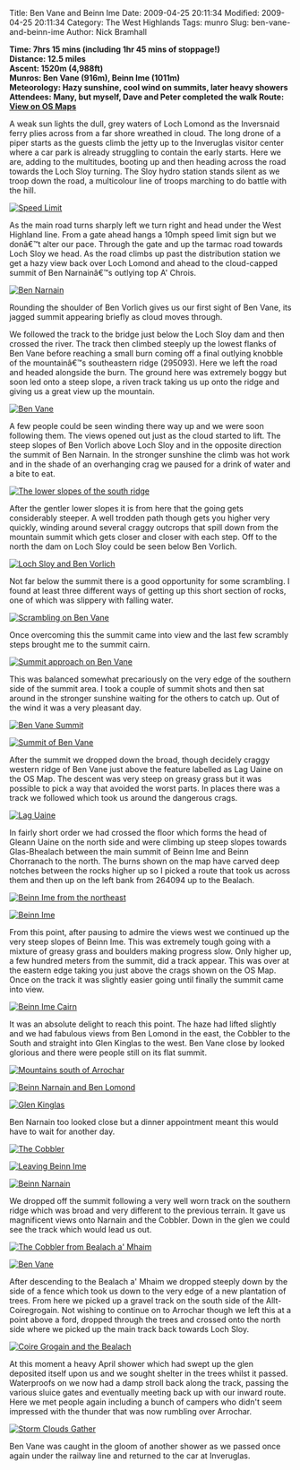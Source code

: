 Title: Ben Vane and Beinn Ime
Date: 2009-04-25 20:11:34
Modified: 2009-04-25 20:11:34
Category: The West Highlands
Tags: munro
Slug: ben-vane-and-beinn-ime
Author: Nick Bramhall

**Time: 7hrs 15 mins (including 1hr 45 mins of stoppage!)  
Distance: 12.5 miles  
Ascent: 1520m (4,988ft)  
Munros: Ben Vane (916m), Beinn Ime (1011m)  
Meteorology: Hazy sunshine, cool wind on summits, later heavy showers  
Attendees: Many, but myself, Dave and Peter completed the walk
Route:  [View on OS Maps](https://www.invertedworld.co.uk/hillwalking/trip/288)**


A weak sun lights the dull, grey waters of Loch Lomond as the Inversnaid ferry plies across from a far shore wreathed in cloud. The long drone of a piper starts as the guests climb the jetty up to the Inveruglas visitor center where a car park is already struggling to contain the early starts. Here we are, adding to the multitudes, booting up and then heading across the road towards the Loch Sloy turning. The Sloy hydro station stands silent as we troop down the road, a multicolour line of troops marching to do battle with the hill.

<!--more-->

[![Speed Limit](http://farm4.static.flickr.com/3409/3478647001_6f91eb5906_b.jpg)](http://www.flickr.com/photos/53725815@N00/3478647001)



As the main road turns sharply left we turn right and head under the West Highland line. From a gate ahead hangs a 10mph speed limit sign but we donâ€™t alter our pace. Through the gate and up the tarmac road towards Loch Sloy we head. As the road climbs up past the distribution station we get a hazy view back over Loch Lomond and ahead to the cloud-capped summit of Ben Narnainâ€™s outlying top A' Chrois.



[![Ben Narnain](http://farm4.static.flickr.com/3616/3479464466_34e11b8ea2_b.jpg)](http://www.flickr.com/photos/53725815@N00/3479464466)



Rounding the shoulder of Ben Vorlich gives us our first sight of Ben Vane, its jagged summit appearing briefly as cloud moves through.



We followed the track to the bridge just below the Loch Sloy dam and then crossed the river. The track then climbed steeply up the lowest flanks of Ben Vane before reaching a small burn coming off a final outlying knobble of the mountainâ€™s southeastern ridge (295093). Here we left the road and headed alongside the burn. The ground here was extremely boggy but soon led onto a steep slope, a riven track taking us up onto the ridge and giving us a great view up the mountain.



[![Ben Vane](http://farm4.static.flickr.com/3624/3479888355_cc47f242b9_b.jpg)](http://www.flickr.com/photos/53725815@N00/3479888355)



A few people could be seen winding there way up and we were soon following them. The views opened out just as the cloud started to lift. The steep slopes of Ben Vorlich above Loch Sloy and in the opposite direction the summit of Ben Narnain. In the stronger sunshine the climb was hot work and in the shade of an overhanging crag we paused for a drink of water and a bite to eat.



[![The lower slopes of the south ridge](http://farm4.static.flickr.com/3628/3480715600_728d5bc35f_b.jpg)](http://www.flickr.com/photos/53725815@N00/3480715600)



After the gentler lower slopes it is from here that the going gets considerably steeper. A well trodden path though gets you higher very quickly, winding around several craggy outcrops that spill down from the mountain summit which gets closer and closer with each step. Off to the north the dam on Loch Sloy could be seen below Ben Vorlich.



[![Loch Sloy and Ben Vorlich](http://farm4.static.flickr.com/3333/3479947355_50f49b13dd_b.jpg)](http://www.flickr.com/photos/53725815@N00/3479947355)



Not far below the summit there is a good opportunity for some scrambling. I found at least three different ways of getting up this short section of rocks, one of which was slippery with falling water.



[![Scrambling on Ben Vane](http://farm4.static.flickr.com/3645/3479957479_74e9c2051a_b.jpg)](http://www.flickr.com/photos/53725815@N00/3479957479)



Once overcoming this the summit came into view and the last few scrambly steps brought me to the summit cairn. 



[![Summit approach on Ben Vane](http://farm4.static.flickr.com/3617/3480770228_7c7265efdf_b.jpg)](http://www.flickr.com/photos/53725815@N00/3480770228)



This was balanced somewhat precariously on the very edge of the southern side of the summit area. I took a couple of summit shots and then sat around in the stronger sunshine waiting for the others to catch up. Out of the wind it was a very pleasant day.



[![Ben Vane Summit](http://farm4.static.flickr.com/3388/3480794832_b24de8a30a_b.jpg)](http://www.flickr.com/photos/53725815@N00/3480794832)



[![Summit of Ben Vane](http://farm4.static.flickr.com/3591/3479996687_9f165c4e2a_b.jpg)](http://www.flickr.com/photos/53725815@N00/3479996687)



After the summit we dropped down the broad, though decidely craggy western ridge of Ben Vane just above the feature labelled as Lag Uaine on the OS Map. The descent was very steep on greasy grass but it was possible to pick a way that avoided the worst parts. In places there was a track we followed which took us around the dangerous crags.



[![Lag Uaine](http://farm4.static.flickr.com/3339/3481145200_c9744f9b78_b.jpg)](http://www.flickr.com/photos/53725815@N00/3481145200)



In fairly short order we had crossed the floor which forms the head of Gleann Uaine on the north side and were climbing up steep slopes towards Glas-Bhealach between the main summit of Beinn Ime and Beinn Chorranach to the north. The burns shown on the map have carved deep notches between the rocks higher up so I picked a route that took us across them and then up on the left bank from 264094 up to the Bealach.



[![Beinn Ime from the northeast](http://farm4.static.flickr.com/3307/3480348397_5f0c6f6cbf_b.jpg)](http://www.flickr.com/photos/53725815@N00/3480348397)



[![Beinn Ime](http://farm4.static.flickr.com/3631/3481160512_4588a4e5c4_b.jpg)](http://www.flickr.com/photos/53725815@N00/3481160512)



From this point, after pausing to admire the views west we continued up the very steep slopes of Beinn Ime. This was extremely tough going with a mixture of greasy grass and boulders making progress slow. Only higher up, a few hundred meters from the summit, did a track appear. This was over at the eastern edge taking you just above the crags shown on the OS Map. Once on the track it was slightly easier going until finally the summit came into view. 



[![Beinn Ime Cairn](http://farm4.static.flickr.com/3392/3480369653_57b901b23a_b.jpg)](http://www.flickr.com/photos/53725815@N00/3480369653)



It was an absolute delight to reach this point. The haze had lifted slightly and we had fabulous views from Ben Lomond in the east, the Cobbler to the South and straight into Glen Kinglas to the west. Ben Vane close by looked glorious and there were people still on its flat summit. 



[![Mountains south of Arrochar](http://farm4.static.flickr.com/3343/3481198204_c6c750c2a2_b.jpg)](http://www.flickr.com/photos/53725815@N00/3481198204)



[![Beinn Narnain and Ben Lomond](http://farm4.static.flickr.com/3539/3481191422_9bc74c67a7_b.jpg)](http://www.flickr.com/photos/53725815@N00/3481191422)



[![Glen Kinglas](http://farm4.static.flickr.com/3389/3481171442_af82cd1dda_b.jpg)](http://www.flickr.com/photos/53725815@N00/3481171442)



Ben Narnain too looked close but a dinner appointment meant this would have to wait for another day.



[![The Cobbler](http://farm4.static.flickr.com/3580/3480406105_2f2a3094b0_b.jpg)](http://www.flickr.com/photos/53725815@N00/3480406105)



[![Leaving Beinn Ime](http://farm4.static.flickr.com/3600/3480409021_b37bd22ea9_b.jpg)](http://www.flickr.com/photos/53725815@N00/3480409021)



[![Beinn Narnain](http://farm4.static.flickr.com/3318/3481247894_53a1999172_b.jpg)](http://www.flickr.com/photos/53725815@N00/3481247894)



We dropped off the summit following a very well worn track on the southern ridge which was broad and very different to the previous terrain. It gave us magnificent views onto Narnain and the Cobbler. Down in the glen we could see the track which would lead us out. 



[![The Cobbler from Bealach a' Mhaim](http://farm4.static.flickr.com/3369/3481250984_e4b57b4af8_b.jpg)](http://www.flickr.com/photos/53725815@N00/3481250984)



[![Ben Vane](http://farm4.static.flickr.com/3569/3481263552_e9bfc2edb1_b.jpg)](http://www.flickr.com/photos/53725815@N00/3481263552)



After descending to the Bealach a' Mhaim we dropped steeply down by the side of a fence which took us down to the very edge of a new plantation of trees. From here we picked up a gravel track on the south side of the Allt-Coiregrogain. Not wishing to continue on to Arrochar though we left this at a point above a ford, dropped through the trees and crossed onto the north side where we picked up the main track back towards Loch Sloy.



[![Coire Grogain and the Bealach](http://farm4.static.flickr.com/3628/3481272140_556d27ab8c_b.jpg)](http://www.flickr.com/photos/53725815@N00/3481272140) 



At this moment a heavy April shower which had swept up the glen deposited itself upon us and we sought shelter in the trees whilst it passed. Waterproofs on we now had a damp stroll back along the track, passing the various sluice gates and eventually meeting back up with our inward route. Here we met people again including a bunch of campers who didn't seem impressed with the thunder that was now rumbling over Arrochar. 



[![Storm Clouds Gather](http://farm4.static.flickr.com/3556/3481287050_82639dba75_b.jpg)](http://www.flickr.com/photos/53725815@N00/3481287050)



Ben Vane was caught in the gloom of another shower as we passed once again under the railway line and returned to the car at Inveruglas.
